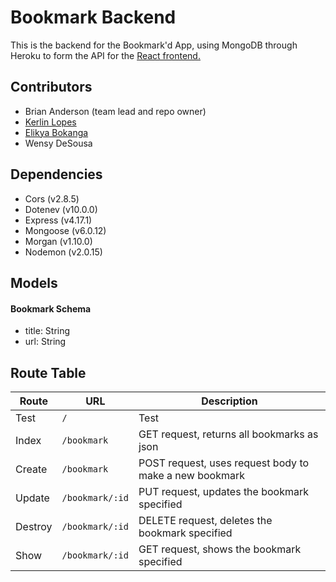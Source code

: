 # Bookmark Backend

This is the backend for the Bookmark'd App, using MongoDB through Heroku to form the API for the [React frontend.](https://github.com/gadgetgeek/keb_bmproject_frontend)

## Contributors
- Brian Anderson (team lead and repo owner)
- [Kerlin Lopes](https://github.com/kerlinlopes)
- [Elikya Bokanga](https://github.com/elikyaB)
- Wensy DeSousa

## Dependencies

- Cors (v2.8.5)
- Dotenev (v10.0.0)
- Express (v4.17.1)
- Mongoose (v6.0.12)
- Morgan (v1.10.0)
- Nodemon (v2.0.15)

## Models

#### Bookmark Schema
- title: String
- url: String

## Route Table

| Route | URL | Description |
| ----- | --- | ----------- |
| Test | `/` | Test |
| Index | `/bookmark` | GET request, returns all bookmarks as json |
| Create | `/bookmark` | POST request, uses request body to make a new bookmark |
| Update | `/bookmark/:id` | PUT request, updates the bookmark specified |
| Destroy | `/bookmark/:id` | DELETE request, deletes the bookmark specified |
| Show | `/bookmark/:id` | GET request, shows the bookmark specified |
